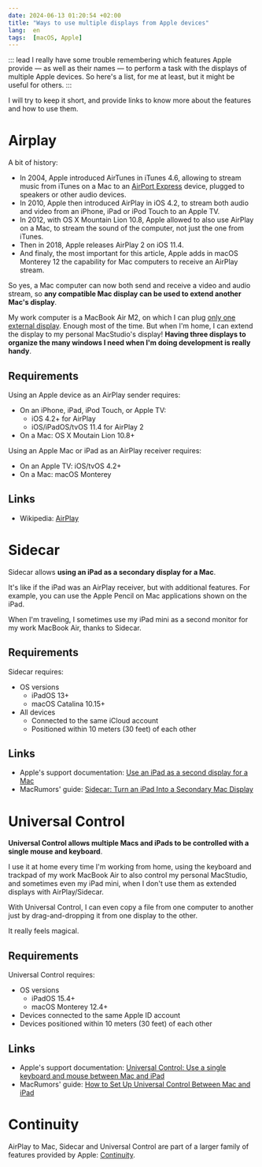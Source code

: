 ```yaml
---
date: 2024-06-13 01:20:54 +02:00
title: "Ways to use multiple displays from Apple devices"
lang:  en
tags:  [macOS, Apple]
---
```


::: lead
I really have some trouble remembering which features Apple provide — as well as their names — to perform a task with the displays of multiple Apple devices. So here's a list, for me at least, but it might be useful for others.
:::

I will try to keep it short, and provide links to know more about the features and how to use them.

# Airplay

A bit of history:
- In 2004, Apple introduced AirTunes in iTunes 4.6, allowing to stream music from iTunes on a Mac to an [AirPort Express](https://en.wikipedia.org/wiki/AirPort_Express) device, plugged to speakers or other audio devices.
- In 2010, Apple then introduced AirPlay in iOS 4.2, to stream both audio and video from an iPhone, iPad or iPod Touch to an Apple TV.
- In 2012, with OS X Mountain Lion 10.8, Apple allowed to also use AirPlay on a Mac, to stream the sound of the computer, not just the one from iTunes.
- Then in 2018, Apple releases AirPlay 2 on iOS 11.4.
- And finaly, the most important for this article, Apple adds in macOS Monterey 12 the capability for Mac computers to receive an AirPlay stream.

So yes, a Mac computer can now both send and receive a video and audio stream, so **any compatible Mac display can be used to extend another Mac's display**.

My work computer is a MacBook Air M2, on which I can plug [only one external display](https://support.apple.com/guide/macbook-air/use-an-external-display-apd8cdd74f57/mac). Enough most of the time. But when I'm home, I can extend the display to my personal MacStudio's display! **Having three displays to organize the many windows I need when I'm doing development is really handy**.

## Requirements

Using an Apple device as an AirPlay sender requires:
- On an iPhone, iPad, iPod Touch, or Apple TV:
  - iOS 4.2+ for AirPlay
  - iOS/iPadOS/tvOS 11.4 for AirPlay 2
- On a Mac: OS X Moutain Lion 10.8+

Using an Apple Mac or iPad as an AirPlay receiver requires:
- On an Apple TV: iOS/tvOS 4.2+
- On a Mac: macOS Monterey

## Links

- Wikipedia: [AirPlay](https://en.wikipedia.org/wiki/AirPlay)

# Sidecar

Sidecar allows **using an iPad as a secondary display for a Mac**.

It's like if the iPad was an AirPlay receiver, but with additional features. For example, you can use the Apple Pencil on Mac applications shown on the iPad.

When I'm traveling, I sometimes use my iPad mini as a second monitor for my work MacBook Air, thanks to Sidecar.

## Requirements

Sidecar requires:
- OS versions
  - iPadOS 13+
  - macOS Catalina 10.15+
- All devices
  - Connected to the same iCloud account
  - Positioned within 10 meters (30 feet) of each other

## Links

- Apple's support documentation: [Use an iPad as a second display for a Mac](https://support.apple.com/en-us/102597)
- MacRumors' guide: [Sidecar: Turn an iPad Into a Secondary Mac Display](https://www.macrumors.com/guide/sidecar/)

# Universal Control

**Universal Control allows multiple Macs and iPads to be controlled with a single mouse and keyboard**.

I use it at home every time I'm working from home, using the keyboard and trackpad of my work MacBook Air to also control my personal MacStudio, and sometimes even my iPad mini, when I don't use them as extended displays with AirPlay/Sidecar.

With Universal Control, I can even copy a file from one computer to another just by drag-and-dropping it from one display to the other.

It really feels magical.

## Requirements

Universal Control requires:
- OS versions
  - iPadOS 15.4+
  - macOS Monterey 12.4+
- Devices connected to the same Apple ID account
- Devices positioned within 10 meters (30 feet) of each other

## Links

- Apple's support documentation: [Universal Control: Use a single keyboard and mouse between Mac and iPad](https://support.apple.com/en-us/102459)
- MacRumors' guide: [How to Set Up Universal Control Between Mac and iPad](https://www.macrumors.com/how-to/set-up-universal-control-mac-ipad/)

# Continuity

AirPlay to Mac, Sidecar and Universal Control are part of a larger family of features provided by Apple: [Continuity](https://www.apple.com/macos/continuity/).
